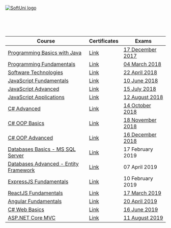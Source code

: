<a href="https://softuni.bg/trainings/courses" rel="Courses" target="_blank" >  ![SoftUni logo][logo] <a/>

[logo]: http://innovationstarterbox.bg/wp-content/uploads/2016/05/Softuni_logo_trasparent.png "SoftUni Logo"

<br/>
<br/>
<br/>

|**Course**|**Certificates**|**Exams**|
|---|---|---|
|<a href="https://softuni.bg/trainings/1772/programming-basics-with-java-october-2017" > Programming Basics with Java</a>   | <a href="https://softuni.bg/certificates/details/50222/8bd006f6" target="_blank" > Link</a> | <a href="#" >17 December 2017</a> |
|<a href="https://softuni.bg/trainings/1786/programming-fundamentals-january-2018" target="_blank" > Programming Fundamentals  </a>| <a href="https://softuni.bg/certificates/details/51867/a3538ed8" target="_blank" > Link</a> | <a href="https://github.com/vdamov/softuni-software-engineering/tree/master/programming-fundamentals/Programming%20Fundamentals%20Exam%20-%20January%202018" >04 March 2018</a> |
|<a href="https://softuni.bg/trainings/1787/software-technologies-march-2018" target="_blank" > Software Technologies  </a> | <a href="https://softuni.bg/certificates/details/54186/f2bcd1ea" target="_blank" > Link</a> | <a href="https://github.com/vdamov/softuni-software-engineering/tree/master/software-technologies/Software%20Technologies%20Exam%20-%20March%20%202018" >22 April 2018</a> |
|<a href="https://softuni.bg/trainings/1968/js-fundamentals-may-2018" target="_blank" > JavaScript Fundamentals  </a> | <a href="https://softuni.bg/certificates/details/55003/049bb9ff" target="_blank" > Link</a> | <a href="https://github.com/vdamov/softuni-software-engineering/tree/master/javascript-fundamentals/JS%20Fundamentals%20Exam%20-%2010%20June%202018" >10 June 2018</a> |
|<a href="https://softuni.bg/trainings/1969/js-advanced-june-2018" target="_blank" > JavaScript Advanced  </a> | <a href="https://softuni.bg/certificates/details/56100/81cbc158" target="_blank" > Link</a> | <a href="https://github.com/vdamov/softuni-software-engineering/tree/master/javascript-advanced/JS%20Advanced%20Exam%20-%2015%20July%202018" >15 July 2018</a> |
|<a href="https://softuni.bg/trainings/1970/js-applications-july-2018" target="_blank" > JavaScript Applications  </a> | <a href="https://softuni.bg/certificates/details/57251/b3927969" target="_blank" > Link</a> | <a href="https://github.com/vdamov/softuni-software-engineering/tree/master/javascript-aplications/Exam/Car%20Tube%20-%2012%20August%202018" >12 August 2018</a> |
|<a href="https://softuni.bg/trainings/2092/csharp-advanced-september-2018" target="_blank" > C# Advanced  </a> | <a href="https://softuni.bg/certificates/details/58102/6e428b1b" target="_blank" > Link</a> | <a href="https://github.com/vdamov/softuni-software-engineering/tree/master/csharp-advanced/C%23%20Advanced%20Exam%20-%2014%20October%202018" >14 October 2018</a> |
|<a href="https://softuni.bg/trainings/2084/csharp-oop-basics-october-2018" target="_blank" > C# OOP Basics  </a> | <a href="https://softuni.bg/Certificates/Details/59787/d9ff8a56" target="_blank" > Link</a> | <a href="https://github.com/vdamov/softuni-software-engineering/tree/master/csharp-oop-basic/C%23%20OOP%20Basics%20Exam%20-%2018%20November%202018" >18 November 2018</a> |
|<a href="https://softuni.bg/trainings/2085/csharp-oop-advanced-november-2018" target="_blank" > C# OOP Advanced  </a> | <a href="https://softuni.bg/certificates/details/61276/49c03196" target="_blank" > Link</a> | <a href="https://github.com/vdamov/softuni-software-engineering/tree/master/csharp-oop-advanced/C%23%20OOP%20Advanced%20Exam%20-%2016%20December%202018" >16 December 2018</a> |
|<a href="https://softuni.bg/trainings/2266/databases-basics-ms-sql-server-january-2019" target="_blank" > Databases Basics - MS SQL Server  </a> | <a href="https://softuni.bg/certificates/details/62849/6c172c16" target="_blank" > Link</a> | 17 February 2019 |
|<a href="https://softuni.bg/trainings/2251/databases-advanced-entity-framework-february-2019" target="_blank" > Databases Advanced - Entity Framework  </a> | <a href="https://softuni.bg/certificates/details/64747/687626ae" target="_blank" > Link</a> | 07 April 2019 |
|<a href="https://softuni.bg/trainings/2255/expressjs-fundamentals-january-2019" target="_blank" >ExpressJS Fundamentals</a> | <a href="https://softuni.bg/certificates/details/62908/3753cb62" target="_blank" > Link</a> | 10 February 2019 |
|<a href="https://softuni.bg/trainings/2282/reactjs-fundamentals-february-2019" target="_blank" >ReactJS Fundamentals</a> | <a href="https://softuni.bg/certificates/details/64130/722d0fe5" target="_blank" > Link</a> | <a href="https://github.com/vdamov/softuni-software-engineering/tree/master/reactjs-fundamentals/Project%20Defense/fineGag" >17 March 2019</a> |
|<a href="https://softuni.bg/trainings/2311/angular-fundamentals-march-2019" target="_blank" >Angular Fundamentals</a> | <a href="https://softuni.bg/certificates/details/65855/107302d1" target="_blank" > Link</a> | <a href="https://github.com/vdamov/softuni-software-engineering/tree/master/angular-fundamentals/Project%20Defense/Quinder" >20 April 2019</a> |
|<a href="https://softuni.bg/trainings/2355/csharp-web-basics-may-2019" target="_blank" >C# Web Basics</a> | <a href="https://softuni.bg/certificates/details/68038/640b2a42" target="_blank" > Link</a> | <a href="https://github.com/vdamov/softuni-software-engineering/tree/master/csharp-web-basics/%20C%23%20Web%20Basics%20Exam%20-%2016%20June%202019" >16 June 2019</a> |
|<a href="https://softuni.bg/trainings/2419/asp-net-core-mvc-june-2019" target="_blank" >ASP.NET Core MVC</a> | <a href="https://softuni.bg/certificates/details/70679/d7c2bfd3" target="_blank" > Link</a> | <a href="https://github.com/vdamov/softuni-software-engineering/tree/master/asp.net-core-mvc/Project%20Defense/vHub" >11 August 2019</a> |
